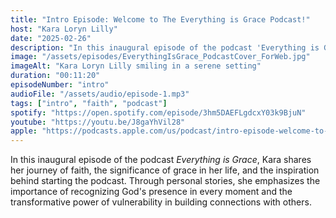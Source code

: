 ```yaml
---
title: "Intro Episode: Welcome to The Everything is Grace Podcast!"
host: "Kara Loryn Lilly"
date: "2025-02-26"
description: "In this inaugural episode of the podcast 'Everything is Grace', Kara shares her journey of faith, the significance of grace in her life, and the inspiration behind starting the podcast."
image: "/assets/episodes/EverythingIsGrace_PodcastCover_ForWeb.jpg"
imageAlt: "Kara Loryn Lilly smiling in a serene setting"
duration: "00:11:20"
episodeNumber: "intro"
audioFile: "/assets/audio/episode-1.mp3"
tags: ["intro", "faith", "podcast"]
spotify: "https://open.spotify.com/episode/3hm5DAEFLgdcxY03k9BjuN"
youtube: "https://youtu.be/J8gaYhVil28"
apple: "https://podcasts.apple.com/us/podcast/intro-episode-welcome-to-the-everything-is-grace-podcast/id1798885593?i=1000696459583"
---
```


In this inaugural episode of the podcast <em>Everything is Grace</em>, Kara shares her journey of faith, the significance of grace in her life, and the inspiration behind starting the podcast. Through personal stories, she emphasizes the importance of recognizing God's presence in every moment and the transformative power of vulnerability in building connections with others.